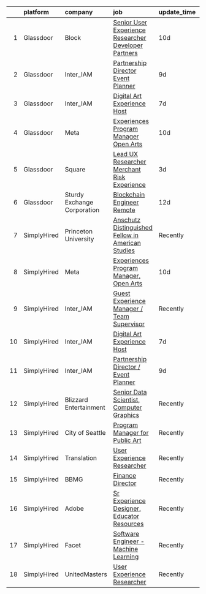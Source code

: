 

|    | platform    | company                     | job                                                                                                                                                                                                                                                                                                                      | update_time   | location                     |
|---:|:------------|:----------------------------|:-------------------------------------------------------------------------------------------------------------------------------------------------------------------------------------------------------------------------------------------------------------------------------------------------------------------------|:--------------|:-----------------------------|
|  1 | Glassdoor   | Block                       | [Senior User Experience Researcher  Developer   Partners](https://www.glassdoor.com/partner/jobListing.htm?pos=106&ao=1136043&s=58&guid=00000182ed9271d7b70fafee5b7152fa&src=GD_JOB_AD&t=SR&vt=w&cs=1_968b6971&cb=1661843174159&jobListingId=1008082214085&jrtk=3-0-1gbmp4skskhqs801-1gbmp4sld25b3001-7e94a9cd1a85741a-) | 10d           | New York, NY                 |
|  2 | Glassdoor   | Inter_IAM                   | [Partnership Director   Event Planner](https://www.glassdoor.com/partner/jobListing.htm?pos=103&ao=1136043&s=58&guid=00000182ed9271d7b70fafee5b7152fa&src=GD_JOB_AD&t=SR&vt=w&ea=1&cs=1_f8f7a2c2&cb=1661843174158&jobListingId=1008082377247&jrtk=3-0-1gbmp4skskhqs801-1gbmp4sld25b3001-3b17702d11cb6601-)               | 9d            | Manhattan                    |
|  3 | Glassdoor   | Inter_IAM                   | [Digital Art Experience Host](https://www.glassdoor.com/partner/jobListing.htm?pos=104&ao=1136043&s=58&guid=00000182ed9271d7b70fafee5b7152fa&src=GD_JOB_AD&t=SR&vt=w&ea=1&cs=1_56a75941&cb=1661843174159&jobListingId=1008086032988&jrtk=3-0-1gbmp4skskhqs801-1gbmp4sld25b3001-0b7f226d2869b001-)                        | 7d            | New York, NY                 |
|  4 | Glassdoor   | Meta                        | [Experiences Program Manager  Open Arts](https://www.glassdoor.com/partner/jobListing.htm?pos=101&ao=1136043&s=58&guid=00000182ed9271d7b70fafee5b7152fa&src=GD_JOB_AD&t=SR&vt=w&cs=1_8fa387f2&cb=1661843174158&jobListingId=1008081436382&jrtk=3-0-1gbmp4skskhqs801-1gbmp4sld25b3001-028a6b7ff81718d7-)                  | 10d           | Menlo Park, CA               |
|  5 | Glassdoor   | Square                      | [Lead UX Researcher  Merchant Risk Experience](https://www.glassdoor.com/partner/jobListing.htm?pos=105&ao=1136043&s=58&guid=00000182ed9271d7b70fafee5b7152fa&src=GD_JOB_AD&t=SR&vt=w&cs=1_71017065&cb=1661843174159&jobListingId=1008097942918&jrtk=3-0-1gbmp4skskhqs801-1gbmp4sld25b3001-21e7e4aaceb65bfd-)            | 3d            | Oregon                       |
|  6 | Glassdoor   | Sturdy Exchange Corporation | [Blockchain Engineer  Remote ](https://www.glassdoor.com/partner/jobListing.htm?pos=102&ao=1136043&s=58&guid=00000182ed9271d7b70fafee5b7152fa&src=GD_JOB_AD&t=SR&vt=w&ea=1&cs=1_0d10e3f2&cb=1661843174158&jobListingId=1008076436726&jrtk=3-0-1gbmp4skskhqs801-1gbmp4sld25b3001-00eff58dac326956-)                       | 12d           | Remote                       |
|  7 | SimplyHired | Princeton University        | [Anschutz Distinguished Fellow in American Studies](https://www.simplyhired.com/job/NAnWcmSWvXMey4nJk7OeFV620QldnOmxcbEjZqc3i3iIilL8cRtg4g?q=generative+artist)                                                                                                                                                          | Recently      | Princeton, NJ                |
|  8 | SimplyHired | Meta                        | [Experiences Program Manager, Open Arts](https://www.simplyhired.com/job/39LFdVDZkOVzjzuKxDh39-uXR6pKfcGOkABaQ3gkkuENYK4d0Gs1Og?q=generative+artist)                                                                                                                                                                     | 10d           | Menlo Park, CA               |
|  9 | SimplyHired | Inter_IAM                   | [Guest Experience Manager / Team Supervisor](https://www.simplyhired.com/job/n5zbam_hVLKzSv2Blp4_3N4bJ1lpfNCY0u-hm93f6ApTLnVkQ_weDw?q=generative+artist)                                                                                                                                                                 | Recently      | Manhattan, NY                |
| 10 | SimplyHired | Inter_IAM                   | [Digital Art Experience Host](https://www.simplyhired.com/job/zkX7QnehxTBq47O1KffPpItQPYEflAD4CIRBzMuNp6SwtULAv4twvg?q=generative+artist)                                                                                                                                                                                | 7d            | New York, NY                 |
| 11 | SimplyHired | Inter_IAM                   | [Partnership Director / Event Planner](https://www.simplyhired.com/job/bYdIeg6jYtnUVZI7eu8GFczxOTVmUhZwxsoqI15VPfRTHPPDjGVBIw?q=generative+artist)                                                                                                                                                                       | 9d            | Manhattan, NY                |
| 12 | SimplyHired | Blizzard Entertainment      | [Senior Data Scientist, Computer Graphics](https://www.simplyhired.com/job/FiskW-Gz-FCAVeSnphMRdyWJsI2KrVP0qig6JTACI2hq1lHJkEOfoA?q=generative+artist)                                                                                                                                                                   | Recently      | Irvine, CA                   |
| 13 | SimplyHired | City of Seattle             | [Program Manager for Public Art](https://www.simplyhired.com/job/wtB7DfD8e7HBKqF53IUAFMrrCUd5awHZEwcMnWuetrizc4hidg6RJw?q=generative+artist)                                                                                                                                                                             | Recently      | Washington State +1 location |
| 14 | SimplyHired | Translation                 | [User Experience Researcher](https://www.simplyhired.com/job/QhlNO6tzMwLs37zg_ddKmO4yszqOHywEf52ejSJjLxlJv-xSNn1VpQ?q=generative+artist)                                                                                                                                                                                 | Recently      | San Francisco, CA            |
| 15 | SimplyHired | BBMG                        | [Finance Director](https://www.simplyhired.com/job/TKM1paIOMcSkXgYgtVd50BXA4HZjPlyPyUnc8XNidU3yENY8Bh2Bgg?q=generative+artist)                                                                                                                                                                                           | Recently      | Brooklyn, NY                 |
| 16 | SimplyHired | Adobe                       | [Sr Experience Designer, Educator Resources](https://www.simplyhired.com/job/PpsuDGyQ2nbHFlShxFbZkXZ9lPWta7FwxR9ZFFcFidmNaoyEe9I5Ug?q=generative+artist)                                                                                                                                                                 | Recently      | San Francisco, CA            |
| 17 | SimplyHired | Facet                       | [Software Engineer - Machine Learning](https://www.simplyhired.com/job/rRl7LpYqGiIowLAwzbrNzMgXtXTFbKgtp-z9fo66PKEqX4Q6nYlO_w?q=generative+artist)                                                                                                                                                                       | Recently      | San Francisco, CA            |
| 18 | SimplyHired | UnitedMasters               | [User Experience Researcher](https://www.simplyhired.com/job/8XM5DpGjYzxSQZvpz__rV21LPdlP8huVLxt47BNjIvSePkgehAk8zQ?q=generative+artist)                                                                                                                                                                                 | Recently      | San Francisco, CA            |